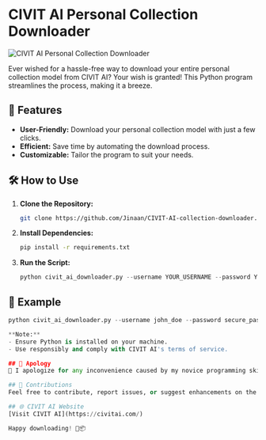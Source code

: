 # CIVIT AI Personal Collection Downloader

![CIVIT AI Personal Collection Downloader]([https://drive.google.com/file/d/16MPjXSlSUIRDn2RHa_QQhO6zNuT3GxRq/view?usp=sharingm])

Ever wished for a hassle-free way to download your entire personal collection model from CIVIT AI? Your wish is granted! This Python program streamlines the process, making it a breeze.

## 🚀 Features

- **User-Friendly:** Download your personal collection model with just a few clicks.
- **Efficient:** Save time by automating the download process.
- **Customizable:** Tailor the program to suit your needs.

## 🛠️ How to Use

1. **Clone the Repository:**
    ```bash
    git clone https://github.com/Jinaan/CIVIT-AI-collection-downloader.git
    ```

2. **Install Dependencies:**
    ```bash
    pip install -r requirements.txt
    ```

3. **Run the Script:**
    ```python
    python civit_ai_downloader.py --username YOUR_USERNAME --password YOUR_PASSWORD
    ```

## 📝 Example

```python
python civit_ai_downloader.py --username john_doe --password secure_pass123```

**Note:**
- Ensure Python is installed on your machine.
- Use responsibly and comply with CIVIT AI's terms of service.

## 📣 Apology
🙏 I apologize for any inconvenience caused by my novice programming skills. This project is a humble attempt, and I appreciate your understanding as I continue to learn and improve.

## 🤝 Contributions
Feel free to contribute, report issues, or suggest enhancements on the [GitHub repository](https://github.com/Jinaan/CIVIT-AI-collection-downloader).

## 🌐 CIVIT AI Website
[Visit CIVIT AI](https://civitai.com/)

Happy downloading! 🤖📦
